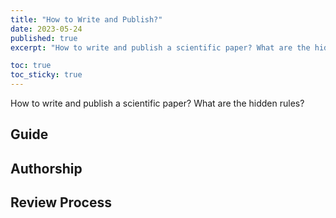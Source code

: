```yaml
---
title: "How to Write and Publish?"
date: 2023-05-24
published: true
excerpt: "How to write and publish a scientific paper? What are the hidden rules?"

toc: true
toc_sticky: true
---
```


How to write and publish a scientific paper? What are the hidden rules?

## Guide

## Authorship

## Review Process
